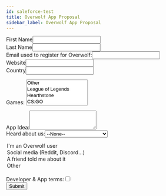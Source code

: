 ```yaml
---
id: saleforce-test
title: Overwolf App Proposal
sidebar_label: Overwolf App Proposal
---
```


<meta http-equiv="Content-Type" content="text/html charset=utf-8"/>
<!-- importing React -->
<script src="https://unpkg.com/react@15/dist/react.js"></script>
<!-- importing React-Dom -->
<script src="https://unpkg.com/react-dom@15/dist/react-dom.js"></script>
<!-- importing babel for jsx -->
<script src=" https://unpkg.com/babel-standalone@6/babel.min.js"></script>
<!-- importing the remarkable plugin -->
<script src="https://cdnjs.cloudflare.com/ajax/libs/remarkable/1.7.1/remarkable.js"></script>
<!-- importing salesforce form custom css file -->
<link href="/css/salesforce-form.css" rel="stylesheet">

<!--  ----------------------------------------------------------------------  -->
<!--  NOTE: Please add the following <META> element to your page <HEAD>.      -->
<!--  If necessary, please modify the charset parameter to specify the        -->
<!--  character set of your HTML page.                                        -->
<!--  ----------------------------------------------------------------------  -->
<META HTTP-EQUIV="Content-type" CONTENT="text/html; charset=UTF-8">
<link rel="stylesheet" href="https://cdn.jsdelivr.net/npm/select2@4.1.0-rc.0/dist/css/select2.min.css">
<script src="https://cdn.jsdelivr.net/npm/select2@4.1.0-rc.0/dist/js/select2.min.js"></script>
<!--  ----------------------------------------------------------------------  -->
<!--  NOTE: Please add the following <FORM> element to your page.             -->
<!--  ----------------------------------------------------------------------  -->
<form action="https://webto.salesforce.com/servlet/servlet.WebToLead?encoding=UTF-8" method="POST">
  <input type=hidden name="oid" value="00D5e000001Oxvi">
  <input type=hidden name="retURL" value="http://temp.overwolf.com">
  <!--  ----------------------------------------------------------------------  -->
  <!--  NOTE: These fields are optional debugging elements. Please uncomment    -->
  <!--  these lines if you wish to test in debug mode.                          -->
  <!--  <input type="hidden" name="debug" value=1>                              -->
  <!--  <input type="hidden" name="debugEmail"                                  -->
  <!--  value="aviram.sisso@overwolf.com">                                      -->
  <!--  ----------------------------------------------------------------------  -->
  <label for="first_name">First Name</label><input  id="first_name" maxlength="40" name="first_name" size="20" type="text" /><br>
  <label for="last_name">Last Name</label><input  id="last_name" maxlength="80" name="last_name" size="20" type="text" /><br>
  Email used to register for Overwolf:<input  id="00N5e00000Yv0u9" maxlength="80" name="00N5e00000Yv0u9" size="20" type="text" /><br>
  <label for="url">Website</label><input  id="url" maxlength="80" name="url" size="20" type="text" /><br>
  <label for="country">Country</label><input  id="country" maxlength="40" name="country" size="20" type="text" /><br>

  Games:
  <select id="00N5e00000YsxRf" class="salesforce-games" multiple="multiple" name="00N5e00000YsxRf" title="Games">
    <option value="Other">Other</option>
    <option value="League of Legends">League of Legends</option>
    <option value="Hearthstone">Hearthstone</option>
    <option value="CS:GO">CS:GO</option>
    <option value="Fortnite">Fortnite</option>
    <option value="Valorant">Valorant</option>
    <option value="Teamfight Tactics">Teamfight Tactics</option>
    <option value="Heroes of the Storm">Heroes of the Storm</option>
    <option value="World of Warcraft">World of Warcraft</option>
    <option value="CoD Warzone">CoD Warzone</option>
    <option value="DOTA2">DOTA2</option>
    <option value="Apex Legends">Apex Legends</option>
    <option value="Rainbow Six Siege">Rainbow Six Siege</option>
    <option value="Rocket League">Rocket League</option>
    <option value="Minecraft">Minecraft</option>
    <option value="GTA">GTA</option>
    <option value="Magic the Gathering: Arena">Magic the Gathering: Arena</option>
    <option value="Halo Infinite">Halo Infinite</option>
    <option value="New World">New World</option>
    <option value="Among Us">Among Us</option>
  </select>
  <br>

  App Idea:<textarea  id="00N5e00000Yv0u4" name="00N5e00000Yv0u4" rows="3" type="text" wrap="soft"></textarea><br>
  Heard about us:<select  id="00N5e00000fRniA" name="00N5e00000fRniA" title="Heard about us"><option value="">--None--</option><option value="Searched for Games API">Searched for Games API</option>
  <option value="I'm an Overwolf user">I'm an Overwolf user</option>
  <option value="Social media (Reddit, Discord...)">Social media (Reddit, Discord...)</option>
  <option value="A friend told me about it">A friend told me about it</option>
  <option value="Other">Other</option>
  </select><br>
  Developer &amp; App terms:<input  id="00N5e00000Yv0uE" name="00N5e00000Yv0uE" type="checkbox" value="1" /><br>
  <input type="submit" name="submit">
</form>

<script>
$(document).ready(function() {
  $('.salesforce-games').select2();
});
</script>

